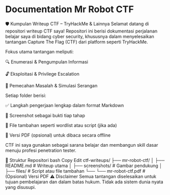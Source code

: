 # Documentation Mr Robot CTF
🛡️ Kumpulan Writeup CTF – TryHackMe & Lainnya
Selamat datang di repositori writeup CTF saya!
Repositori ini berisi dokumentasi perjalanan belajar saya di bidang cyber security, khususnya dalam menyelesaikan tantangan Capture The Flag (CTF) dari platform seperti TryHackMe.

Fokus utama tantangan meliputi:

🔍 Enumerasi & Pengumpulan Informasi

🔓 Eksploitasi & Privilege Escalation

🧠 Pemecahan Masalah & Simulasi Serangan

Setiap folder berisi:

✅ Langkah pengerjaan lengkap dalam format Markdown

📸 Screenshot sebagai bukti tiap tahap

📁 File tambahan seperti wordlist atau script (jika ada)

📝 Versi PDF (opsional) untuk dibaca secara offline

CTF ini saya gunakan sebagai sarana belajar dan membangun skill dasar menuju profesi penetration tester.

📂 Struktur Repositori
bash
Copy
Edit
ctf-writeups/
├── mr-robot-ctf/
│   ├── README.md          # Writeup utama
│   ├── screenshots/       # Gambar pendukung
│   ├── files/             # Script atau file tambahan
└──  └── mr-robot-ctf.pdf   # (Opsional) Versi PDF
⚠️ Disclaimer
Semua tantangan diselesaikan untuk tujuan pembelajaran dan dalam batas hukum. Tidak ada sistem dunia nyata yang disusupi.
